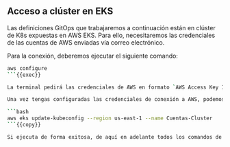 ## Acceso a clúster en EKS

Las definiciones GitOps que trabajaremos a continuación están en clúster de K8s expuestas en AWS EKS. Para ello, necesitaremos las credenciales de las cuentas de AWS enviadas vía correo electrónico.

Para la conexión, deberemos ejecutar el siguiente comando:

```bash
aws configure
```{{exec}}

La terminal pedirá las credenciales de AWS en formato `AWS Access Key ID` y el `AWS Secret Access Key` que podrás obtener desde el correo electrónico compartido. También, te solicitará la región desde donde están configuradas las credenciales (`region`), la cual es: __`us-east-1`__. Finalmente, para el _output format_ puedes escoger `json`.

Una vez tengas configuradas las credenciales de conexión a AWS, podemos conectarnos al clúster de EKS ejecutando el siguiente comando:

```bash
aws eks update-kubeconfig --region us-east-1 --name Cuentas-Cluster
```{{copy}}

Si ejecuta de forma exitosa, de aquí en adelante todos los comandos de K8s que ejecutes serán contra el clúster de __Cuentas-Cluster__ en AWS EKS. Por ejemplo, deberías poder listar los namespaces de la cuenta sin problema con `k get ns`{{exec}}.